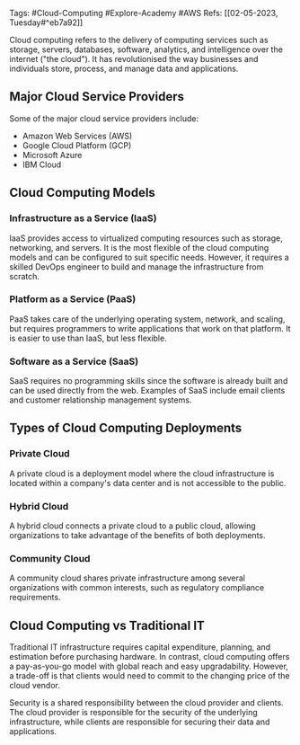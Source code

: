 Tags: #Cloud-Computing #Explore-Academy #AWS 
Refs: [[02-05-2023, Tuesday#^eb7a92]]

Cloud computing refers to the delivery of computing services such as storage, servers, databases, software, analytics, and intelligence over the internet ("the cloud"). It has revolutionised the way businesses and individuals store, process, and manage data and applications.

## Major Cloud Service Providers

Some of the major cloud service providers include:

-   Amazon Web Services (AWS)
-   Google Cloud Platform (GCP)
-   Microsoft Azure
-   IBM Cloud

## Cloud Computing Models

### Infrastructure as a Service (IaaS)

IaaS provides access to virtualized computing resources such as storage, networking, and servers. It is the most flexible of the cloud computing models and can be configured to suit specific needs. However, it requires a skilled DevOps engineer to build and manage the infrastructure from scratch.

### Platform as a Service (PaaS)

PaaS takes care of the underlying operating system, network, and scaling, but requires programmers to write applications that work on that platform. It is easier to use than IaaS, but less flexible.

### Software as a Service (SaaS)

SaaS requires no programming skills since the software is already built and can be used directly from the web. Examples of SaaS include email clients and customer relationship management systems.

## Types of Cloud Computing Deployments

### Private Cloud

A private cloud is a deployment model where the cloud infrastructure is located within a company's data center and is not accessible to the public.

### Hybrid Cloud

A hybrid cloud connects a private cloud to a public cloud, allowing organizations to take advantage of the benefits of both deployments.

### Community Cloud

A community cloud shares private infrastructure among several organizations with common interests, such as regulatory compliance requirements.

## Cloud Computing vs Traditional IT

Traditional IT infrastructure requires capital expenditure, planning, and estimation before purchasing hardware. In contrast, cloud computing offers a pay-as-you-go model with global reach and easy upgradability. However, a trade-off is that clients would need to commit to the changing price of the cloud vendor.

Security is a shared responsibility between the cloud provider and clients. The cloud provider is responsible for the security of the underlying infrastructure, while clients are responsible for securing their data and applications.
